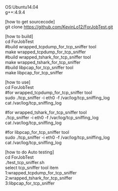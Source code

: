 OS:Ubuntu14.04  
g++:4.9.4

[how to get sourcecode]  
git clone https://github.com/KevinLo12/ForJobTest.git

[how to build]  
cd ForJobTest  
#build wrapped_tcpdump_for_tcp_sniffer tool  
make wrapped_tcpdump_for_tcp_sniffer  
#build wrapped_tshark_for_tcp_sniffer tool  
make wrapped_tshark_for_tcp_sniffer  
#build libpcap_for_tcp_sniffer tool  
make libpcap_for_tcp_sniffer  

[how to use]  
cd ForJobTest  
#for wrapped_tcpdump_for_tcp_sniffer tool  
sudo ./tcp_sniffer -i eth0 -f /var/log/tcp_sniffing_log  
cat /var/log/tcp_sniffing_log  

#for wrapped_tshark_for_tcp_sniffer tool  
./tcp_sniffer -i eth0 -f /var/log/tcp_sniffing_log  
cat /var/log/tcp_sniffing_log  

#for libpcap_for_tcp_sniffer tool  
sudo ./tcp_sniffer -i eth0 -f /var/log/tcp_sniffing_log  
cat /var/log/tcp_sniffing_log  

[how to do Auto testing]  
cd ForJobTest  
./test_tcp_sniffer.sh  
select tcp_sniffer tool item  
1:wrapped_tcpdump_for_tcp_sniffer  
2:wrapped_tshark_for_tcp_sniffer  
3:libpcap_for_tcp_sniffer  
